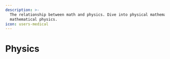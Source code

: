 ```yaml
---
description: >-
  The relationship between math and physics. Dive into physical mathematics and
  mathematical physics.
icon: users-medical
---
```


# Physics

